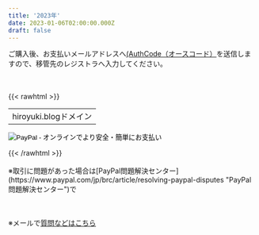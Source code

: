 ```yaml
---
title: '2023年'
date: 2023-01-06T02:00:00.000Z
draft: false
---
```


ご購入後、お支払いメールアドレスへ[(AuthCode（オースコード）](https://help.onamae.com/answer/8581 "オースコード")を送信しますので、移管先のレジストラへ入力してください。

<br><br>
{{< rawhtml >}}
<form action="https://www.paypal.com/cgi-bin/webscr" method="post" target="_top">
<input type="hidden" name="cmd" value="_s-xclick">
<input type="hidden" name="hosted_button_id" value="WRH63WP6G6DTE">
<table>
<tr><td><input type="hidden" name="on0" value="hiroyuki.blogドメイン">hiroyuki.blogドメイン</td></tr><tr></tr>
</table>
<input type="image" src="https://www.paypalobjects.com/ja_JP/JP/i/btn/btn_buynowCC_LG.gif" border="0" name="submit" alt="PayPal - オンラインでより安全・簡単にお支払い">
<img alt="" border="0" src="https://www.paypalobjects.com/ja_JP/i/scr/pixel.gif" width="1" height="1">
</form>
{{< /rawhtml >}}
<br><br>
※取引に問題があった場合は[PayPal問題解決センター](https://www.paypal.com/jp/brc/article/resolving-paypal-disputes "PayPal問題解決センター")で

<br><br>
※メールで[質問などはこちら](https://tayori.com/form/32a031e05185ff895af57ebc48d27d1aaecc22e0/ "メール")
